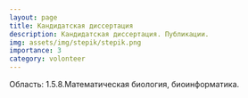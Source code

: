 ```yaml
---
layout: page
title: Кандидатская диссертация 
description: Кандидатская диссертация. Публикации.
img: assets/img/stepik/stepik.png
importance: 3
category: volonteer
---
```


Область: 1.5.8.Математическая биология, биоинформатика.<br/>
